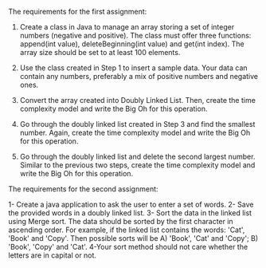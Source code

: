 The requirements for the first assignment:

1) Create a class in Java to manage an array storing a set of integer numbers (negative and positive). The class must offer three functions: append(int value), deleteBeginning(int value) and get(int index). The array size should be set to at least 100 elements.

2) Use the class created in Step 1 to insert a sample data. Your data can contain any numbers, preferably a mix of positive numbers and negative ones.

3) Convert the array created into Doubly Linked List. Then, create the time complexity model and write the Big Oh for this operation.

4) Go through the doubly linked list created in Step 3 and find the smallest number. Again, create the time complexity model and write the Big Oh for this operation.

5) Go through the doubly linked list and delete the second largest number. Similar to the previous two steps, create the time complexity model and write the Big Oh for this operation.

The requirements for the second assignment:

1- Create a java application to ask the user to enter a set of words.
2- Save the provided words in a doubly linked list.
3- Sort the data in the linked list using Merge sort. The data should be sorted by the first character in
ascending order.
For example, if the linked list contains the words: 'Cat', 'Book' and 'Copy'. Then possible sorts will
be
A) 'Book', 'Cat' and 'Copy'; B) 'Book', 'Copy' and 'Cat'.
4-Your sort method should not care whether the letters are in capital or not.
